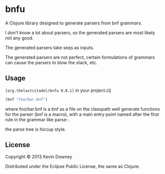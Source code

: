 # bnfu

A Clojure library designed to generate parsers from bnf grammars.

I don't know a lot about parsers, so the generated parsers are most
likely not any good.

The generated parsers take seqs as inputs.

The generated parsers are not perfect, certain formulations of
grammars can cause the parsers to blow the stack, etc.

## Usage

`[org.thelastcitadel/bnfu 0.0.1]` in your project.clj

```clojure
(bnf "foo/bar.bnf")
```

where foo/bar.bnf is a bnf as a file on the classpath well generate
functions for the parser (bnf is a macro), with a main entry point
named after the first rule in the grammar like parse-<rule-name>.

the parse tree is hiccup style.

## License

Copyright © 2013 Kevin Downey

Distributed under the Eclipse Public License, the same as Clojure.
